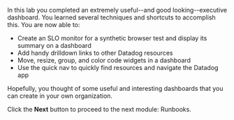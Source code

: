 In this lab you completed an extremely useful--and good looking--executive dashboard. You learned several techniques and shortcuts to accomplish this. You are now able to:
<ul style="max-width: 75vw;  margin: auto;">
  <li>Create an SLO monitor for a synthetic browser test and display its summary on a dashboard
  <li>Add handy drilldown links to other Datadog resources
  <li>Move, resize, group, and color code widgets in a dashboard
  <li>Use the quick nav to quickly find resources and navigate the Datadog app
</ul>

Hopefully, you thought of some useful and interesting dashboards that you can create in your own organization.

Click the **Next** button to proceed to the next module: Runbooks.